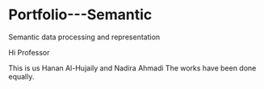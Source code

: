 # Portfolio---Semantic
Semantic data processing and representation


Hi Professor

This is us Hanan Al-Hujaily and Nadira Ahmadi 
The works have been done equally.
